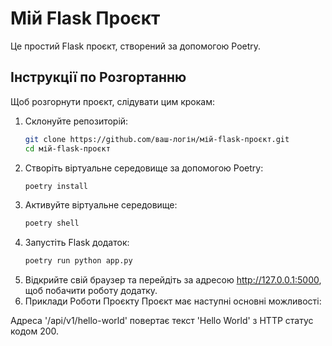 # Мій Flask Проєкт

Це простий Flask проєкт, створений за допомогою Poetry.

## Інструкції по Розгортанню

Щоб розгорнути проєкт, слідувати цим крокам:

1. Склонуйте репозиторій:
   ```bash
   git clone https://github.com/ваш-логін/мій-flask-проєкт.git
   cd мій-flask-проєкт

2. Створіть віртуальне середовище за допомогою Poetry:
   ```bash
   poetry install

3. Активуйте віртуальне середовище:
   ```bash
   poetry shell

4. Запустіть Flask додаток:
   ```bash
   poetry run python app.py

5. Відкрийте свій браузер та перейдіть за адресою http://127.0.0.1:5000, щоб побачити роботу додатку.
6. Приклади Роботи Проєкту
Проєкт має наступні основні можливості:

Адреса '/api/v1/hello-world' повертає текст 'Hello World' з HTTP статус кодом 200.
